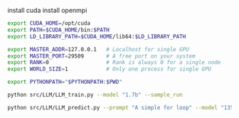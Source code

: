 


install cuda
install openmpi

```bash
export CUDA_HOME=/opt/cuda
export PATH=$CUDA_HOME/bin:$PATH
export LD_LIBRARY_PATH=$CUDA_HOME/lib64:$LD_LIBRARY_PATH
```

```bash
export MASTER_ADDR=127.0.0.1   # Localhost for single GPU
export MASTER_PORT=29509       # A free port on your system
export RANK=0                  # Rank is always 0 for a single node
export WORLD_SIZE=1            # Only one process for single GPU
```

```bash
export PYTHONPATH="$PYTHONPATH:$PWD"
```

```bash 
python src/LLM/LLM_train.py --model "1.7b" --sample_run
```

```bash
python src/LLM/LLM_predict.py --prompt "A simple for loop" --model "135m"
```